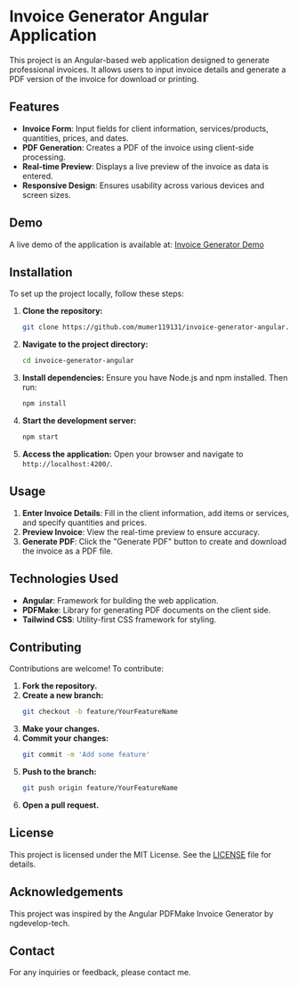 # Invoice Generator Angular Application

This project is an Angular-based web application designed to generate professional invoices. It allows users to input invoice details and generate a PDF version of the invoice for download or printing.

## Features

- **Invoice Form**: Input fields for client information, services/products, quantities, prices, and dates.
- **PDF Generation**: Creates a PDF of the invoice using client-side processing.
- **Real-time Preview**: Displays a live preview of the invoice as data is entered.
- **Responsive Design**: Ensures usability across various devices and screen sizes.

## Demo

A live demo of the application is available at: [Invoice Generator Demo](https://invoice-generator-angular.vercel.app/)

## Installation

To set up the project locally, follow these steps:

1. **Clone the repository:**
    ```bash
    git clone https://github.com/mumer119131/invoice-generator-angular.git
    ```

2. **Navigate to the project directory:**
    ```bash
    cd invoice-generator-angular
    ```

3. **Install dependencies:**
    Ensure you have Node.js and npm installed. Then run:
    ```bash
    npm install
    ```

4. **Start the development server:**
    ```bash
    npm start
    ```

5. **Access the application:**
    Open your browser and navigate to `http://localhost:4200/`.

## Usage

1. **Enter Invoice Details**: Fill in the client information, add items or services, and specify quantities and prices.
2. **Preview Invoice**: View the real-time preview to ensure accuracy.
3. **Generate PDF**: Click the "Generate PDF" button to create and download the invoice as a PDF file.

## Technologies Used

- **Angular**: Framework for building the web application.
- **PDFMake**: Library for generating PDF documents on the client side.
- **Tailwind CSS**: Utility-first CSS framework for styling.

## Contributing

Contributions are welcome! To contribute:

1. **Fork the repository.**
2. **Create a new branch:**
    ```bash
    git checkout -b feature/YourFeatureName
    ```
3. **Make your changes.**
4. **Commit your changes:**
    ```bash
    git commit -m 'Add some feature'
    ```
5. **Push to the branch:**
    ```bash
    git push origin feature/YourFeatureName
    ```
6. **Open a pull request.**

## License

This project is licensed under the MIT License. See the [LICENSE](https://github.com/mumer119131/invoice-generator-angular/blob/main/LICENSE) file for details.

## Acknowledgements

This project was inspired by the Angular PDFMake Invoice Generator by ngdevelop-tech.

## Contact

For any inquiries or feedback, please contact me.
